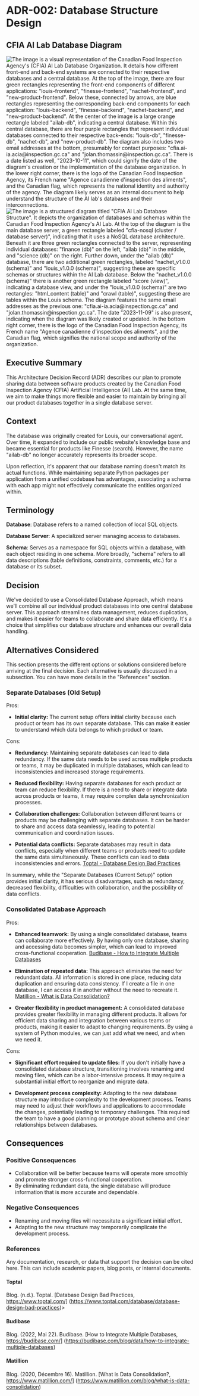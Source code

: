 # ADR-002: Database Structure Design

## CFIA AI Lab Database Diagram

![The image is a visual representation of the Canadian Food Inspection Agency's
(CFIA) AI Lab Database Organization. It details how different front-end and
back-end systems are connected to their respective databases and a central
database. At the top of the image, there are four green rectangles representing
the front-end components of different applications: "louis-frontend",
"finesse-frontend", "nachet-frontend", and "new-product-frontend". Below these,
connected by arrows, are blue rectangles representing the corresponding back-end
components for each application: "louis-backend", "finesse-backend",
"nachet-backend", and "new-product-backend". At the center of the image is a
large orange rectangle labeled "ailab-db", indicating a central database. Within
this central database, there are four purple rectangles that represent
individual databases connected to their respective back-ends: "louis-db",
"finesse-db", "nachet-db", and "new-product-db". The diagram also includes two
email addresses at the bottom, presumably for contact purposes:
"cfia.ai-ia.acia@inspection.gc.ca" and "jolan.thomassin@inspection.gc.ca". There
is a date listed as well, "2023-10-11", which could signify the date of the
diagram's creation or the implementation of the database organization. In the
lower right corner, there is the logo of the Canadian Food Inspection Agency,
its French name "Agence canadienne d'inspection des aliments", and the Canadian
flag, which represents the national identity and authority of the agency. The
diagram likely serves as an internal document to help understand the structure
of the AI lab's databases and their
interconnections.](./002-database-structure-diagram-organization.png) ![The
image is a structured diagram titled "CFIA AI Lab Database Structure". It
depicts the organization of databases and schemas within the Canadian Food
Inspection Agency's AI Lab. At the top of the diagram is the main database
server, a green rectangle labeled "cfia-nosql (cluster / database server)",
indicating that it uses a NoSQL database architecture. Beneath it are three
green rectangles connected to the server, representing individual databases:
"finance (db)" on the left, "ailab (db)" in the middle, and "science (db)" on
the right. Further down, under the "ailab (db)" database, there are two
additional green rectangles, labeled "nachet_v1.0.0 (schema)" and "louis_v1.0.0
(schema)", suggesting these are specific schemas or structures within the AI Lab
database. Below the "nachet_v1.0.0 (schema)" there is another green rectangle
labeled "score (view)", indicating a database view, and under the "louis_v1.0.0
(schema)" are two rectangles: "html_content (table)" and "crawl (table)",
suggesting these are tables within the Louis schema. The diagram features the
same email addresses as the previous one: "cfia.ai-ia.acia@inspection.gc.ca" and
"jolan.thomassin@inspection.gc.ca". The date "2023-11-09" is also present,
indicating when the diagram was likely created or updated. In the bottom right
corner, there is the logo of the Canadian Food Inspection Agency, its French
name "Agence canadienne d'inspection des aliments", and the Canadian flag, which
signifies the national scope and authority of the
organization.](./002-database-structure-diagram.png)

## Executive Summary

This Architecture Decision Record (ADR) describes our plan to promote sharing
data between software products created by the Canadian Food Inspection Agency
(CFIA) Artificial Intelligence (AI) Lab. At the same time, we aim to make things
more flexible and easier to maintain by bringing all our product databases
together in a single database server.

## Context

The database was originally created for Louis, our conversational agent. Over
time, it expanded to include our public website's knowledge base and became
essential for products like Finesse (search). However, the name "ailab-db" no
longer accurately represents its broader scope.

Upon reflection, it's apparent that our database naming doesn't match its actual
functions. While maintaining separate Python packages per application from a
unified codebase has advantages, associating a schema with each app might not
effectively communicate the entities organized within.

## Terminology

**Database**: Database refers to a named collection of local SQL objects.

**Database Server**: A specialized server managing access to databases.

**Schema**: Serves as a namespace for SQL objects within a database, with each
object residing in one schema. More broadly, "schema" refers to all data
descriptions (table definitions, constraints, comments, etc.) for a database or
its subset.

## Decision

We've decided to use a Consolidated Database Approach, which means we'll combine
all our individual product databases into one central database server. This
approach streamlines data management, reduces duplication, and makes it easier
for teams to collaborate and share data efficiently. It's a choice that
simplifies our database structure and enhances our overall data handling.

## Alternatives Considered

This section presents the different options or solutions considered before
arriving at the final decision. Each alternative is usually discussed in a
subsection. You can have more details in the "References" section.

### Separate Databases (Old Setup)

Pros:

- **Initial clarity:** The current setup offers initial clarity because each
  product or team has its own separate database. This can make it easier to
  understand which data belongs to which product or team.

Cons:

- **Redundancy:** Maintaining separate databases can lead to data redundancy. If
  the same data needs to be used across multiple products or teams, it may be
  duplicated in multiple databases, which can lead to inconsistencies and
  increased storage requirements.

- **Reduced flexibility:** Having separate databases for each product or team
  can reduce flexibility. If there is a need to share or integrate data across
  products or teams, it may require complex data synchronization processes.

- **Collaboration challenges:** Collaboration between different teams or
  products may be challenging with separate databases. It can be harder to share
  and access data seamlessly, leading to potential communication and
  coordination issues.

- **Potential data conflicts:** Separate databases may result in data conflicts,
  especially when different teams or products need to update the same data
  simultaneously. These conflicts can lead to data inconsistencies and errors.
  [Toptal - Database Design Bad Practices](#toptal)

In summary, while the "Separate Databases (Current Setup)" option provides
initial clarity, it has serious disadvantages, such as redundancy, decreased
flexibility, difficulties with collaboration, and the possibility of data
conflicts.

### Consolidated Database Approach

Pros:

- **Enhanced teamwork:** By using a single consolidated database, teams can
  collaborate more effectively. By having only one database, sharing and
  accessing data becomes simpler, which can lead to improved cross-functional
  cooperation. [Budibase - How to Integrate Multiple Databases](#budibase)

- **Elimination of repeated data:** This approach eliminates the need for
  redundant data. All information is stored in one place, reducing data
  duplication and ensuring data consistency. If I create a file in one database,
  I can access it in another without the need to recreate it. [Matillion - What
  is Data Consolidation?](#matillon)

- **Greater flexibility in product management:** A consolidated database
  provides greater flexibility in managing different products. It allows for
  efficient data sharing and integration between various teams or products,
  making it easier to adapt to changing requirements. By using a system of
  Python modules, we can just add what we need, and when we need it.

Cons:

- **Significant effort required to update files:** If you don't initially have a
  consolidated database structure, transitioning involves renaming and moving
  files, which can be a labor-intensive process. It may require a substantial
  initial effort to reorganize and migrate data.

- **Development process complexity:** Adapting to the new database structure may
  introduce complexity to the development process. Teams may need to adjust
  their workflows and applications to accommodate the changes, potentially
  leading to temporary challenges. This required the team to have a good
  planning or prototype about schema and clear relationships between databases.

## Consequences

### Positive Consequences

- Collaboration will be better because teams will operate more smoothly and
  promote stronger cross-functional cooperation.
- By eliminating redundant data, the single database will produce information
  that is more accurate and dependable.

### Negative Consequences

- Renaming and moving files will necessitate a significant initial effort.
- Adapting to the new structure may temporarily complicate the development
  process.

### References

Any documentation, research, or data that support the decision can be cited
here. This can include academic papers, blog posts, or internal documents.

#### Toptal

Blog. (n.d.). Toptal. [Database Design Bad Practices,
https://www.toptal.com/]
(https://www.toptal.com/database/database-design-bad-practices)>

#### Budibase

Blog. (2022, Mai 22). Budibase. [How to Integrate Multiple Databases,
https://budibase.com/]
(https://budibase.com/blog/data/how-to-integrate-multiple-databases)

#### Matillion

Blog. (2020, Décembre 16). Matillion. [What is Data Consolidation?,
https://www.matillion.com/]
(https://www.matillion.com/blog/what-is-data-consolidation)
